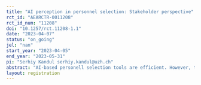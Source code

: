 ```yaml
---
title: "AI perception in personnel selection: Stakeholder perspective"
rct_id: "AEARCTR-0011208"
rct_id_num: "11208"
doi: "10.1257/rct.11208-1.1"
date: "2023-04-07"
status: "on_going"
jel: "nan"
start_year: "2023-04-05"
end_year: "2023-05-31"
pi: "Serhiy Kandul serhiy.kandul@uzh.ch"
abstract: "AI-based personell selection tools are efficient. However, they can generate disparities in selection rates across groups of applicants and therefore violate fairness requirements. In this project we investigate how people perceive this efficiency-fairnes tradeoffs. After having observed people's general fairness evaluation and pferences over efficient and fair algorithms, in this study we are interested in how the stakeholder perspective affects the AI perceptions in HR context. For this purpose, we compare the tradeoff perceptions by the UK managers and students in the role of job applicants. Based on the prominent fairness theory in organizational justice, we expect that managers prefer more efficient algorithms, while students favour les efficient algorithms with lower disparity rates."
layout: registration
---
```


